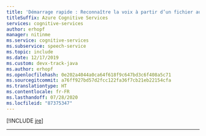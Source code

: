 ```yaml
---
title: 'Démarrage rapide : Reconnaître la voix à partir d’un fichier audio, Java – Service Speech'
titleSuffix: Azure Cognitive Services
services: cognitive-services
author: erhopf
manager: nitinme
ms.service: cognitive-services
ms.subservice: speech-service
ms.topic: include
ms.date: 12/17/2019
ms.custom: devx-track-java
ms.author: erhopf
ms.openlocfilehash: 0e202a4044a0ca64f618f9c647bd3c6f408a5c71
ms.sourcegitcommit: a76ff927bd57d2fcc122fa36f7cb21eb22154cfa
ms.translationtype: HT
ms.contentlocale: fr-FR
ms.lasthandoff: 07/28/2020
ms.locfileid: "87375347"
---
```

[!INCLUDE [jre](./jre.md)]

* * *